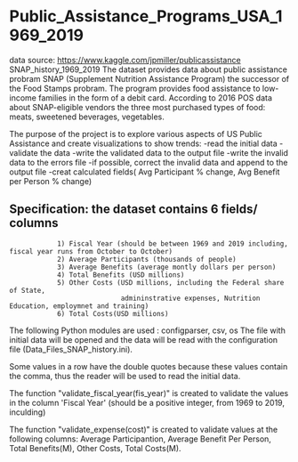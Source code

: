 # Public_Assistance_Programs_USA_1969_2019

data source: https://www.kaggle.com/jpmiller/publicassistance
             SNAP_history_1969_2019
 The dataset provides data about public assistance probram SNAP (Supplement Nutrition Assistance Program) 
 the successor of the Food Stamps probram. The program provides food assistance 
 to low-income families in the form of a debit card.
 According to 2016 POS data about SNAP-eligible vendors the three most purchased types of food: meats, sweetened beverages, vegetables.
 
 The purpose of the project is to explore various aspects of US Public Assistance and create visualizations to show trends:
 -read the initial data
 -validate the data
 -write the validated data to the output file
 -write the invalid data to the errors file
 -if possible, correct the invalid data and append to the output file
 -creat calculated fields( Avg Participant % change, Avg Benefit per Person % change)
 
 ## Specification: the dataset contains 6 fields/ columns
                1) Fiscal Year (should be between 1969 and 2019 including, fiscal year runs from October to October)
                2) Average Participants (thousands of people)
                3) Average Benefits (average montly dollars per person)
                4) Total Benefits (USD millions)
                5) Other Costs (USD millions, including the Federal share of State,
                                admininstrative expenses, Nutrition Education, employmnet and training)
                6) Total Costs(USD millions)
                
  
 
 
The following Python modules are used : configparser, csv, os 
The file with initial data will be opened and the data will be read with the configuration file (Data_Files_SNAP_history.ini).

Some values in a row have the double quotes because these values contain the comma, thus the reader will be used to read the initial data.

The function "validate_fiscal_year(fis_year)" is created to  validate the values in the column 'Fiscal Year' 
(should be a positive integer, from 1969 to 2019, inculding)

The function "validate_expense(cost)" is created to validate values at the following columns:
Average Participantion,
Average Benefit Per Person,
Total Benefits(M),
Other Costs,
Total Costs(M).
